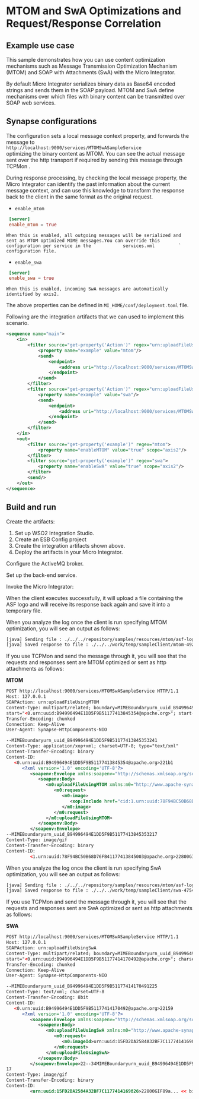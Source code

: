 # MTOM and SwA Optimizations and Request/Response Correlation

## Example use case

This sample demonstrates how you can use content optimization mechanisms such as Message Transmission Optimization Mechanism (MTOM) and SOAP with
Attachments (SwA) with the Micro Integrator.

By default Micro Integrator serializes binary data as Base64 encoded strings and sends them in the SOAP payload. MTOM and SwA define mechanisms over which files with binary content can be transmitted over SOAP web services.

## Synapse configurations

The configuration sets a local message context property, and forwards
the message to
`                   http://localhost:9000/services/MTOMSwASampleService                 `
optimizing the binary content as MTOM. You can see the actual message
sent over the http transport if required by sending this message through
TCPMon .

During response processing, by checking the local message property, the
Micro Integrator can identify the past information about the current message context,
and can use this knowledge to transform the response back to the client
in the same format as the original request.

   -   `enable_mtom`
   ```toml
    [server]
    enable_mtom = true
   ```
    When this is enabled, all outgoing messages will be serialized and
    sent as MTOM optimized MIME messages.You can override this
    configuration per service in the `          services.xml         `
    configuration file.
   -   `enable_swa`
   ```toml
    [server]
    enable_swa = true
   ```
    When this is enabled, incoming SwA messages are automatically
    identified by axis2.   
    
The above properties can be defined in `MI_HOME/conf/deployment.toml` file.

Following are the integration artifacts that we can used to implement this scenario.

```xml
<sequence name="main">
    <in>
        <filter source="get-property('Action')" regex="urn:uploadFileUsingMTOM">
            <property name="example" value="mtom"/>
            <send>
                <endpoint>
                    <address uri="http://localhost:9000/services/MTOMSwASampleService" optimize="mtom"/>
                </endpoint>
            </send>
        </filter>
        <filter source="get-property('Action')" regex="urn:uploadFileUsingSwA">
            <property name="example" value="swa"/>
            <send>
                <endpoint>
                    <address uri="http://localhost:9000/services/MTOMSwASampleService" optimize="swa"/>
                </endpoint>
            </send>
        </filter>
    </in>
    <out>
        <filter source="get-property('example')" regex="mtom">
            <property name="enableMTOM" value="true" scope="axis2"/>
        </filter>
        <filter source="get-property('example')" regex="swa">
            <property name="enableSwA" value="true" scope="axis2"/>
        </filter>
        <send/>
    </out>
</sequence>
```

## Build and run

Create the artifacts:

1. Set up WSO2 Integration Studio.
2. Create an ESB Config project
3. Create the integration artifacts shown above.
4. Deploy the artifacts in your Micro Integrator.

Configure the ActiveMQ broker.

Set up the back-end service.

Invoke the Micro Integrator:

When the client executes successfully, it will upload a file containing
the ASF logo and will receive its response back again and save it into a
temporary file.

When you analyze the log once the client is run specifying MTOM
optimization, you will see an output as follows:

```bash
[java] Sending file : ./../../repository/samples/resources/mtom/asf-logo.gif as MTOM
[java] Saved response to file : ./../../work/temp/sampleClient/mtom-49258.gif
```

If you use TCPMon and send the message through it, you will see that the
requests and responses sent are MTOM optimized or sent as http
attachments as follows:

**MTOM**

```xml
POST http://localhost:9000/services/MTOMSwASampleService HTTP/1.1
Host: 127.0.0.1
SOAPAction: urn:uploadFileUsingMTOM
Content-Type: multipart/related; boundary=MIMEBoundaryurn_uuid_B94996494E1DD5F9B51177413845353; type="application/xop+xml";
start="<0.urn:uuid:B94996494E1DD5F9B51177413845354@apache.org>"; start-info="text/xml"; charset=UTF-8
Transfer-Encoding: chunked
Connection: Keep-Alive
User-Agent: Synapse-HttpComponents-NIO

--MIMEBoundaryurn_uuid_B94996494E1DD5F9B51177413845353241
Content-Type: application/xop+xml; charset=UTF-8; type="text/xml"
Content-Transfer-Encoding: binary
Content-ID:
   <0.urn:uuid:B94996494E1DD5F9B51177413845354@apache.org>221b1
      <?xml version='1.0' encoding='UTF-8'?>
         <soapenv:Envelope xmlns:soapenv="http://schemas.xmlsoap.org/soap/envelope/">
            <soapenv:Body>
               <m0:uploadFileUsingMTOM xmlns:m0="http://www.apache-synapse.org/test">
                  <m0:request>
                     <m0:image>
                        <xop:Include href="cid:1.urn:uuid:78F94BC50B68D76FB41177413845003@apache.org" xmlns:xop="http://www.w3.org/2004/08/xop/include" />
                     </m0:image>
                  </m0:request>
               </m0:uploadFileUsingMTOM>
            </soapenv:Body>
         </soapenv:Envelope>
--MIMEBoundaryurn_uuid_B94996494E1DD5F9B51177413845353217
Content-Type: image/gif
Content-Transfer-Encoding: binary
Content-ID:
         <1.urn:uuid:78F94BC50B68D76FB41177413845003@apache.org>22800GIF89a... << binary content >>
```

When you analyze the log once the client is run specifying SwA optimization, you will see an output as follows:

```bash
[java] Sending file : ./../../repository/samples/resources/mtom/asf-logo.gif as SwA
[java] Saved response to file : ./../../work/temp/sampleClient/swa-47549.gif
```

If you use TCPMon and send the message through it, you will see that the
requests and responses sent are SwA optimized or sent as http
attachments as follows:

**SWA**

```xml
POST http://localhost:9000/services/MTOMSwASampleService HTTP/1.1
Host: 127.0.0.1
SOAPAction: urn:uploadFileUsingSwA
Content-Type: multipart/related; boundary=MIMEBoundaryurn_uuid_B94996494E1DD5F9B51177414170491; type="text/xml";
start="<0.urn:uuid:B94996494E1DD5F9B51177414170492@apache.org>"; charset=UTF-8
Transfer-Encoding: chunked
Connection: Keep-Alive
User-Agent: Synapse-HttpComponents-NIO

--MIMEBoundaryurn_uuid_B94996494E1DD5F9B51177414170491225
Content-Type: text/xml; charset=UTF-8
Content-Transfer-Encoding: 8bit
Content-ID:
   <0.urn:uuid:B94996494E1DD5F9B51177414170492@apache.org>22159
      <?xml version='1.0' encoding='UTF-8'?>
         <soapenv:Envelope xmlns:soapenv="http://schemas.xmlsoap.org/soap/envelope/">
            <soapenv:Body>
               <m0:uploadFileUsingSwA xmlns:m0="http://www.apache-synapse.org/test">
                  <m0:request>
                     <m0:imageId>urn:uuid:15FD2DA2584A32BF7C1177414169826</m0:imageId>
                  </m0:request>
               </m0:uploadFileUsingSwA>
            </soapenv:Body>
         </soapenv:Envelope>22--34MIMEBoundaryurn_uuid_B94996494E1DD5F9B511774141704912
17
Content-Type: image/gif
Content-Transfer-Encoding: binary
Content-ID:
         <urn:uuid:15FD2DA2584A32BF7C1177414169826>22800GIF89a... << binary content >>
```